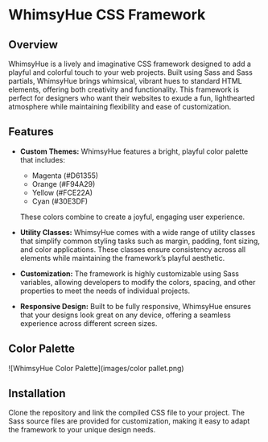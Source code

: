 # WhimsyHue CSS Framework

## Overview
WhimsyHue is a lively and imaginative CSS framework designed to add a playful and colorful touch to your web projects. Built using Sass and Sass partials, WhimsyHue brings whimsical, vibrant hues to standard HTML elements, offering both creativity and functionality. This framework is perfect for designers who want their websites to exude a fun, lighthearted atmosphere while maintaining flexibility and ease of customization.

## Features
- **Custom Themes:** WhimsyHue features a bright, playful color palette that includes:
  - Magenta (#D61355)
  - Orange (#F94A29)
  - Yellow (#FCE22A)
  - Cyan (#30E3DF)
  
  These colors combine to create a joyful, engaging user experience.

- **Utility Classes:** WhimsyHue comes with a wide range of utility classes that simplify common styling tasks such as margin, padding, font sizing, and color applications. These classes ensure consistency across all elements while maintaining the framework’s playful aesthetic.
  
- **Customization:** The framework is highly customizable using Sass variables, allowing developers to modify the colors, spacing, and other properties to meet the needs of individual projects. 

- **Responsive Design:** Built to be fully responsive, WhimsyHue ensures that your designs look great on any device, offering a seamless experience across different screen sizes.

## Color Palette
![WhimsyHue Color Palette](images/color pallet.png)

## Installation
Clone the repository and link the compiled CSS file to your project. The Sass source files are provided for customization, making it easy to adapt the framework to your unique design needs.
